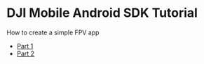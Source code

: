 # DJI Mobile Android SDK Tutorial

How to create a simple FPV app

* [Part 1](FPVDemo/Part1/FPVDemo_Part1_en.md)
* [Part 2](FPVDemo/Part2/FPVDemo_Part2_en.md)
 
